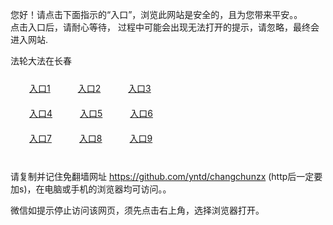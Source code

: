 您好！请点击下面指示的“入口”，浏览此网站是安全的，且为您带来平安。。 <br/>
点击入口后，请耐心等待， 过程中可能会出现无法打开的提示，请忽略，最终会进入网站. </br>

法轮大法在长春<br/>
<div style="padding:10px"><a style="margin:20px" target="_blank" href="https://d1k1i1mhzwz0it.cloudfront.net/2Qpsp?hdwiuwjy" id="ccLink1" rel="nofollow">入口1</a> <a target="_blank" style="margin:20px" href="https://d3nn8qcrrpgcv4.cloudfront.net/2Qpsp?phfcjqob" id="ccLink2" rel="nofollow">入口2</a> <a style="margin:20px" target="_blank" href="https://d3sc3tkikv8u3y.cloudfront.net/2Qpsp?daiqw" id="ccLink3" rel="nofollow">入口3</a></div>

<div style="padding:10px" ><a style="margin:20px" target="_blank" href="https://d1k1i1mhzwz0it.cloudfront.net/2Qpsp?hdwiuwjy" id="ccLink4" rel="nofollow">入口4</a> <a style="margin:20px" href="https://d3nn8qcrrpgcv4.cloudfront.net/2Qpsp?phfcjqob" target="_blank" id="ccLink5" rel="nofollow">入口5</a> <a style="margin:20px" href="https://d3sc3tkikv8u3y.cloudfront.net/2Qpsp?daiqw" target="_blank" id="ccLink6" rel="nofollow">入口6</a></div>

<div style="padding:10px"><a style="margin:20px" target="_blank" href="https://d1k1i1mhzwz0it.cloudfront.net/2Qpsp?hdwiuwjy" id="ccLink7" rel="nofollow">入口7</a> <a style="margin:20px" href="https://d3nn8qcrrpgcv4.cloudfront.net/2Qpsp?phfcjqob" target="_blank" id="ccLink8" rel="nofollow">入口8</a> <a style="margin:20px" target="_blank" href="https://d3sc3tkikv8u3y.cloudfront.net/2Qpsp?daiqw" id="ccLink9" rel="nofollow">入口9</a></div>

<br/>



请复制并记住免翻墙网址 https://github.com/yntd/changchunzx (http后一定要加s)，在电脑或手机的浏览器均可访问。。<br/>

微信如提示停止访问该网页，须先点击右上角，选择浏览器打开。
